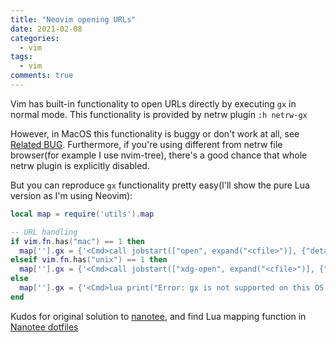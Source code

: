 ```yaml
---
title: "Neovim opening URLs"
date: 2021-02-08
categories:
  - vim
tags:
  - vim
comments: true
---
```


Vim has built-in functionality to open URLs directly by executing `gx` in normal
mode. This functionality is provided by netrw plugin `:h netrw-gx`

However, in MacOS this functionality is buggy or don't work at all, see
[Related BUG](https://github.com/vim/vim/issues/4738).
Furthermore, if you're using different from netrw file browser(for example I use
nvim-tree), there's a good chance that whole netrw plugin is explicitly
disabled.

But you can reproduce `gx` functionality pretty easy(I'll show the pure Lua
version as I'm using Neovim):

```Lua
local map = require('utils').map

-- URL handling
if vim.fn.has("mac") == 1 then
  map[''].gx = {'<Cmd>call jobstart(["open", expand("<cfile>")], {"detach": v:true})<CR>'}
elseif vim.fn.has("unix") == 1 then
  map[''].gx = {'<Cmd>call jobstart(["xdg-open", expand("<cfile>")], {"detach": v:true})<CR>'}
else
  map[''].gx = {'<Cmd>lua print("Error: gx is not supported on this OS!")<CR>'}
end
```

Kudos for original solution to [nanotee](https://github.com/nanotee), and find
Lua mapping function in 
[Nanotee dotfiles](https://github.com/nanotee/dotfiles/blob/master/.config/nvim/lua/my/utils/init.lua#L29)
